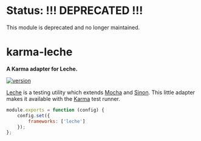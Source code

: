 # Status: **!!! DEPRECATED !!!**

This module is deprecated and no longer maintained.

# karma-leche

**A Karma adapter for Leche.**

[![version](https://img.shields.io/npm/v/karma-leche.svg?style=flat-square)](https://www.npmjs.com/package/karma-leche)

[Leche](https://github.com/box/leche) is a testing utility which extends
[Mocha](http://mochajs.org/) and [Sinon](http://sinonjs.org/). This little adapter makes it
available with the [Karma](http://karma-runner.github.io/) test runner.

```js
module.exports = function (config) {
    config.set({
        frameworks: ['leche']
    });
};
```
